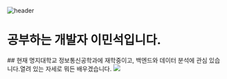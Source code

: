 ![header](https://capsule-render.vercel.app/api?type=waving&color=timeauto&height=300&section=header&text=Minseok's%20GITHUB&fontSize=70)
<H1>공부하는 개발자 이민석입니다.</H1>
## 현재 명지대학교 정보통신공학과에 재학중이고, 백엔드와 데이터 분석에 관심 있습니다.열려 있는 자세로 뭐든 배우겠습니다. 
<img src="https://img.shields.io/badge/문자-색코드?style=for-the-badge&logo=이미지 이름&logoColor=black">
